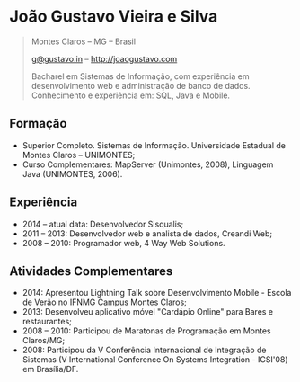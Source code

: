 # João Gustavo Vieira e Silva

> Montes Claros – MG – Brasil 
> 
> <g@gustavo.in> – <http://joaogustavo.com>
>
> Bacharel em Sistemas de Informação, com experiência em desenvolvimento web e
> administração de banco de dados. Conhecimento e experiência em: SQL, Java e
> Mobile.


## Formação

* Superior Completo. Sistemas de Informação. Universidade Estadual de Montes
  Claros – UNIMONTES;
* Curso Complementares: MapServer (Unimontes, 2008), Linguagem Java (UNIMONTES,
  2006).


## Experiência

* 2014 – atual data: Desenvolvedor Sisqualis; 
* 2011 – 2013: Desenvolvedor web e analista de dados, Creandi Web; 
* 2008 – 2010: Programador web, 4 Way Web Solutions.


## Atividades Complementares

* 2014: Apresentou Lightning Talk sobre Desenvolvimento Mobile - Escola de
  Verão no IFNMG Campus Montes Claros; 
* 2013: Desenvolveu aplicativo móvel "Cardápio Online" para Bares e
  restaurantes;
* 2008 – 2010: Participou de Maratonas de Programação em Montes Claros/MG;
* 2008: Participou da V Conferência Internacional de Integração de Sistemas (V
  International Conference On Systems Integration - ICSI'08) em Brasília/DF.
